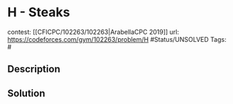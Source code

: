 # H - Steaks

contest: [[CFICPC/102263/102263|ArabellaCPC 2019]]
url: https://codeforces.com/gym/102263/problem/H
#Status/UNSOLVED
Tags: #

## Description

## Solution

